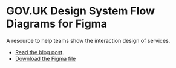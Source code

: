# GOV.UK Design System Flow Diagrams for Figma

A resource to help teams show the interaction design of services. 

- [Read the blog post](https://paulsmith.site/posts/govuk-flow-diagrams-figma/).
- [Download the Figma file](https://github.com/paulmsmith/govuk-flow-diagrams-figma/raw/main/govuk-design-system-flow-diagrams.fig)

